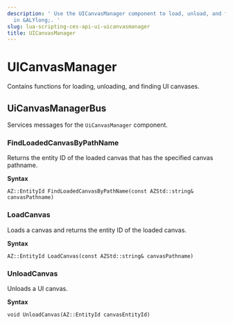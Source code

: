 ```yaml
---
description: ' Use the UICanvasManager component to load, unload, and find UI canvases
  in &ALYlong;. '
slug: lua-scripting-ces-api-ui-uicanvasmanager
title: UICanvasManager
---
```

# UICanvasManager<a name="lua-scripting-ces-api-ui-uicanvasmanager"></a>

Contains functions for loading, unloading, and finding UI canvases\.

## UiCanvasManagerBus<a name="lua-scripting-ces-api-ui-uicanvasmanager-uicanvasmanagerbus"></a>

Services messages for the `UiCanvasManager` component\.

### FindLoadedCanvasByPathName<a name="lua-scripting-ces-api-ui-uicanvasmanager-uicanvasmanagerbus-findloadedcanvasbypathname"></a>

Returns the entity ID of the loaded canvas that has the specified canvas pathname\.

**Syntax**

```
AZ::EntityId FindLoadedCanvasByPathName(const AZStd::string& canvasPathname)
```

### LoadCanvas<a name="lua-scripting-ces-api-ui-uicanvasmanager-uicanvasmanagerbus-loadcanvas"></a>

Loads a canvas and returns the entity ID of the loaded canvas\.

**Syntax**

```
AZ::EntityId LoadCanvas(const AZStd::string& canvasPathname)
```

### UnloadCanvas<a name="lua-scripting-ces-api-ui-uicanvasmanager-uicanvasmanagerbus-unloadcanvas"></a>

Unloads a UI canvas\.

**Syntax**

```
void UnloadCanvas(AZ::EntityId canvasEntityId)
```